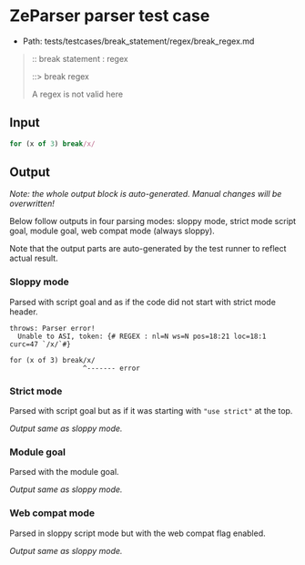 # ZeParser parser test case

- Path: tests/testcases/break_statement/regex/break_regex.md

> :: break statement : regex
>
> ::> break regex
>
> A regex is not valid here


## Input

`````js
for (x of 3) break/x/
`````

## Output

_Note: the whole output block is auto-generated. Manual changes will be overwritten!_

Below follow outputs in four parsing modes: sloppy mode, strict mode script goal, module goal, web compat mode (always sloppy).

Note that the output parts are auto-generated by the test runner to reflect actual result.

### Sloppy mode

Parsed with script goal and as if the code did not start with strict mode header.

`````
throws: Parser error!
  Unable to ASI, token: {# REGEX : nl=N ws=N pos=18:21 loc=18:1 curc=47 `/x/`#}

for (x of 3) break/x/
                  ^------- error
`````

### Strict mode

Parsed with script goal but as if it was starting with `"use strict"` at the top.

_Output same as sloppy mode._

### Module goal

Parsed with the module goal.

_Output same as sloppy mode._

### Web compat mode

Parsed in sloppy script mode but with the web compat flag enabled.

_Output same as sloppy mode._
